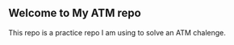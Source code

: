 Welcome to My ATM repo
-------------------------------
This repo is a practice repo I am using to solve an ATM chalenge.
